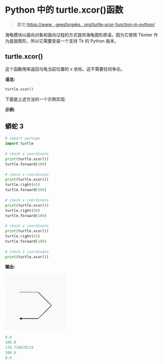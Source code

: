 # Python 中的 turtle.xcor()函数

> 原文:[https://www . geesforgeks . org/turtle-xcor-function-in-python/](https://www.geeksforgeeks.org/turtle-xcor-function-in-python/)

海龟模块以面向对象和面向过程的方式提供海龟图形原语。因为它使用 Tkinter 作为底层图形，所以它需要安装一个支持 Tk 的 Python 版本。

## turtle.xcor()

这个函数用来返回乌龟当前位置的 x 坐标。这不需要任何争论。

**语法:**

```py
turtle.xcor()

```

下面是上述方法的一个示例实现:

**示例:**

## 蟒蛇 3

```py
# import package
import turtle

# check x coordinate
print(turtle.xcor())
turtle.forward(100)

# check x coordinate
print(turtle.xcor())
turtle.right(45)
turtle.forward(100)

# check x coordinate
print(turtle.xcor())
turtle.right(90)
turtle.forward(100)

# check x coordinate
print(turtle.xcor())
turtle.right(45)
turtle.forward(100)

# check x coordinate
print(turtle.xcor())
```

**输出:**

![](img/3117c8f97bf145b99acf39fc3daa9e28.png)

```py
0.0
100.0
170.710678119
100.0
0.0

```